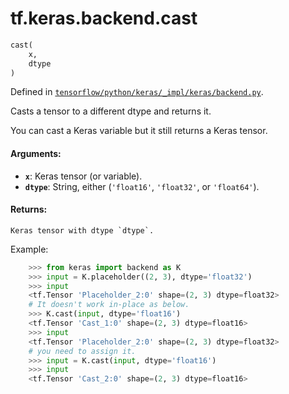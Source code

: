 <div itemscope itemtype="http://developers.google.com/ReferenceObject">
<meta itemprop="name" content="tf.keras.backend.cast" />
</div>

# tf.keras.backend.cast

``` python
cast(
    x,
    dtype
)
```



Defined in [`tensorflow/python/keras/_impl/keras/backend.py`](https://www.tensorflow.org/code/tensorflow/python/keras/_impl/keras/backend.py).

Casts a tensor to a different dtype and returns it.

You can cast a Keras variable but it still returns a Keras tensor.

#### Arguments:

* <b>`x`</b>: Keras tensor (or variable).
* <b>`dtype`</b>: String, either (`'float16'`, `'float32'`, or `'float64'`).


#### Returns:

    Keras tensor with dtype `dtype`.

Example:
```python
    >>> from keras import backend as K
    >>> input = K.placeholder((2, 3), dtype='float32')
    >>> input
    <tf.Tensor 'Placeholder_2:0' shape=(2, 3) dtype=float32>
    # It doesn't work in-place as below.
    >>> K.cast(input, dtype='float16')
    <tf.Tensor 'Cast_1:0' shape=(2, 3) dtype=float16>
    >>> input
    <tf.Tensor 'Placeholder_2:0' shape=(2, 3) dtype=float32>
    # you need to assign it.
    >>> input = K.cast(input, dtype='float16')
    >>> input
    <tf.Tensor 'Cast_2:0' shape=(2, 3) dtype=float16>
```